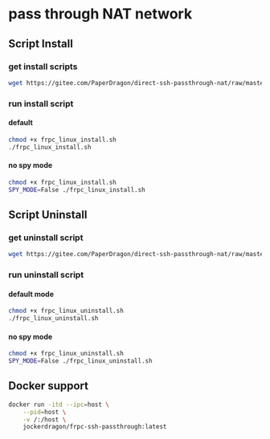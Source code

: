 # pass through NAT network

## Script Install

### get install scripts

```bash
wget https://gitee.com/PaperDragon/direct-ssh-passthrough-nat/raw/master/frpc_linux_install.sh
```

### run install script

#### default

```bash
chmod +x frpc_linux_install.sh
./frpc_linux_install.sh
```

#### no spy mode

```bash
chmod +x frpc_linux_install.sh
SPY_MODE=False ./frpc_linux_install.sh
```

## Script Uninstall

### get uninstall script

```bash
wget https://gitee.com/PaperDragon/direct-ssh-passthrough-nat/raw/master/frpc_linux_uninstall.sh
```

### run uninstall script

#### default mode

```bash
chmod +x frpc_linux_uninstall.sh
./frpc_linux_uninstall.sh
```

#### no spy mode

```bash
chmod +x frpc_linux_uninstall.sh
SPY_MODE=False ./frpc_linux_uninstall.sh
```

## Docker support

```bash
docker run -itd --ipc=host \
    --pid=host \
    -v /:/host \
    jockerdragon/frpc-ssh-passthrough:latest
```
